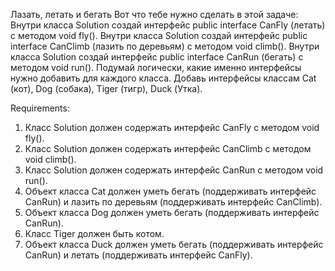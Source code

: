 Лазать, летать и бегать
Вот что тебе нужно сделать в этой задаче:
Внутри класса Solution создай интерфейс public interface CanFly (летать) с методом void fly().
Внутри класса Solution создай интерфейс public interface CanClimb (лазить по деревьям) с методом void climb().
Внутри класса Solution создай интерфейс public interface CanRun (бегать) с методом void run().
Подумай логически, какие именно интерфейсы нужно добавить для каждого класса.
Добавь интерфейсы классам Cat (кот), Dog (собака), Tiger (тигр), Duck (Утка).

Requirements:
1. Класс Solution должен содержать интерфейс CanFly с методом void fly().
2. Класс Solution должен содержать интерфейс CanClimb с методом void climb().
3. Класс Solution должен содержать интерфейс CanRun с методом void run().
4. Объект класса Cat должен уметь бегать (поддерживать интерфейс CanRun) и лазить по деревьям (поддерживать интерфейс CanClimb).
5. Объект класса Dog должен уметь бегать (поддерживать интерфейс CanRun).
6. Класс Tiger должен быть котом.
7. Объект класса Duck должен уметь бегать (поддерживать интерфейс CanRun) и летать (поддерживать интерфейс CanFly).
